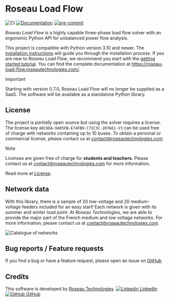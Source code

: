 # Roseau Load Flow

![CI](https://github.com/RoseauTechnologies/Roseau_Load_Flow/workflows/CI/badge.svg)
[![Documentation](https://github.com/RoseauTechnologies/Roseau_Load_Flow/actions/workflows/doc.yml/badge.svg)](https://github.com/RoseauTechnologies/Roseau_Load_Flow/actions/workflows/doc.yml)
[![pre-commit](https://github.com/RoseauTechnologies/Roseau_Load_Flow/actions/workflows/pre-commit.yml/badge.svg)](https://github.com/RoseauTechnologies/Roseau_Load_Flow/actions/workflows/pre-commit.yml)

_Roseau Load Flow_ is a highly capable three-phase load flow solver with an ergonomic Python API
for unbalanced power flow analysis.

This project is compatible with Python version 3.10 and newer. The
[installation instructions](https://roseau-load-flow.roseautechnologies.com/Installation.html)
will guide you through the installation process. If you are new to _Roseau Load Flow_, we recommend you start with the
[getting started tutorial](https://roseau-load-flow.roseautechnologies.com/usage/Getting_Started.html).
You can find the complete documentation at https://roseau-load-flow.roseautechnologies.com/.

> [!IMPORTANT]
> Starting with version 0.7.0, Roseau Load Flow will no longer be supplied as a SaaS. The software will
> be available as a standalone Python library.

## License

The project is _partially_ open source but using the solver requires a license. The license key
`A8C6DA-9405FB-E74FB9-C71C3C-207661-V3` can be used free of charge with networks containing up to 10
buses. To obtain a personal or commercial license, please contact us
at [contact@roseautechnologies.com](mailto:contact@roseautechnologies.com).

> [!NOTE]
> Licenses are given free of charge for **students and teachers**. Please contact us at
> contact@roseautechnologies.com for more information.

Read more at [License](https://roseau-load-flow.roseautechnologies.com/License.html).

## Network data

With this library, there is a sample of 20 low-voltage and 20 medium-voltage feeders included for an easy
start! Each network is given with its summer and winter load point. At _Roseau Technologies_, we are able to provide
the major part of the French medium and low voltage networks. For more information, please contact us at
contact@roseautechnologies.com.

![Catalogue of networks](https://github.com/RoseauTechnologies/Roseau_Load_Flow/blob/main/doc/_static/Network/Catalogue.png?raw=True)

## Bug reports / Feature requests

If you find a bug or have a feature request, please open an issue on
[GitHub](https://github.com/RoseauTechnologies/Roseau_Load_Flow/issues)

## Credits

This software is developed by [Roseau Technologies](https://www.roseautechnologies.com/en).
[![Linkedin](https://i.stack.imgur.com/gVE0j.png) LinkedIn](https://www.linkedin.com/company/roseau-technologies/)
&nbsp;
[![GitHub](https://i.stack.imgur.com/tskMh.png) GitHub](https://github.com/RoseauTechnologies)
